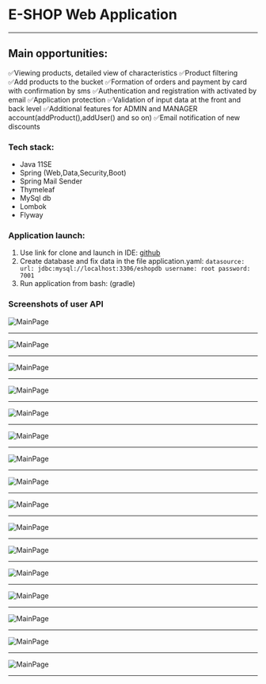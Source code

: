 # E-SHOP Web Application
---
## Main opportunities:
:white_check_mark:Viewing products, detailed view of characteristics
:white_check_mark:Product filtering
:white_check_mark:Add products to the bucket
:white_check_mark:Formation of orders and payment by card with confirmation by sms
:white_check_mark:Authentication and registration with activated by email
:white_check_mark:Application protection
:white_check_mark:Validation of input data at the front and back level
:white_check_mark:Additional features for ADMIN and MANAGER account(addProduct(),addUser() and so on)
:white_check_mark:Email notification of new discounts

### Tech stack:
+ Java 11SE
+ Spring (Web,Data,Security,Boot)
+ Spring Mail Sender
+ Thymeleaf
+ MySql db
+ Lombok
+ Flyway

### Application launch:
1. Use link for clone and launch in IDE:    [github](https://github.com/ArturZimin/SpringBootEShop.git)
2. Create database and fix data in the file application.yaml: ``` datasource:
   url: jdbc:mysql://localhost:3306/eshopdb
   username: root
   password: 7001  ```
3. Run application from bash: (gradle)
### Screenshots of user API
![MainPage](/src/main/resources/static/imgPresentation/indexPage.png)
 ***
 ![MainPage](/src/main/resources/static/imgPresentation/indexPage2.png)
 ***
 ![MainPage](/src/main/resources/static/imgPresentation/indexFooter.png)
***
![MainPage](/src/main/resources/static/imgPresentation/detailsShow.png)
***
![MainPage](/src/main/resources/static/imgPresentation/sortByDate.png)
***
![MainPage](/src/main/resources/static/imgPresentation/watcesPage.png)
***
![MainPage](/src/main/resources/static/imgPresentation/formOrder.png)
***

![MainPage](/src/main/resources/static/imgPresentation/addProductPage.png)

***
![MainPage](/src/main/resources/static/imgPresentation/addUserOnlyAdmin.png
)
***
![MainPage](/src/main/resources/static/imgPresentation/ChangeDataOfUserPage.png)
***
![MainPage](/src/main/resources/static/imgPresentation/chengeLogoOfStore.png
)
***
![MainPage](/src/main/resources/static/imgPresentation/showAllUsers.png)
***
![MainPage](/src/main/resources/static/imgPresentation/registrationPage.png)
***
![MainPage](/src/main/resources/static/imgPresentation/authorization.png)
***
![MainPage](/src/main/resources/static/imgPresentation/confirmRegistration.png)
***
![MainPage](/src/main/resources/static/imgPresentation/actvationPage.png)
***
